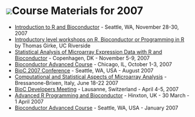 ![](/images/icons/help.gif)Course Materials for 2007
====================================================

* [Introduction to R and Bioconductor](seattle_bioc_intro_nov_07/) - Seattle,
  WA, November 28-30, 2007
* [Introductory level workshops on R, Bioconductor or Programming in R](
  http://faculty.ucr.edu/%7Etgirke/Workshops.htm) by Thomas Girke, UC
  Riverside
* [Statistical Analysis of Microarray Expression Data with R and Bioconductor](
  bioc_copenhagen/) - Copenhagen, DK - November 5-9, 2007
* [Bioconductor Advanced Course](chicago2007/) - Chicago, IL, October 1-3, 2007
* [BioC 2007 Conference](BioC2007/) - Seattle, WA, USA - August 2007
* [Computational and Statistical Aspects of Microarray Analysis](
  http://www.economia.unimi.it/projects/marray/2007/) - Bressanone-Brixen,
  Italy, June 18-22 2007
* [BioC Developers Meeting](biocdevmeeting/) - Lausanne, Switzerland - April
  4-5, 2007
* [Advanced R Programming and Bioconductor](advrbioc/) - Hinxton, UK - 30
  March - 1 April 2007
* [Bioconductor Advanced Course](biocadv/) - Seattle, WA, USA - January 2007
